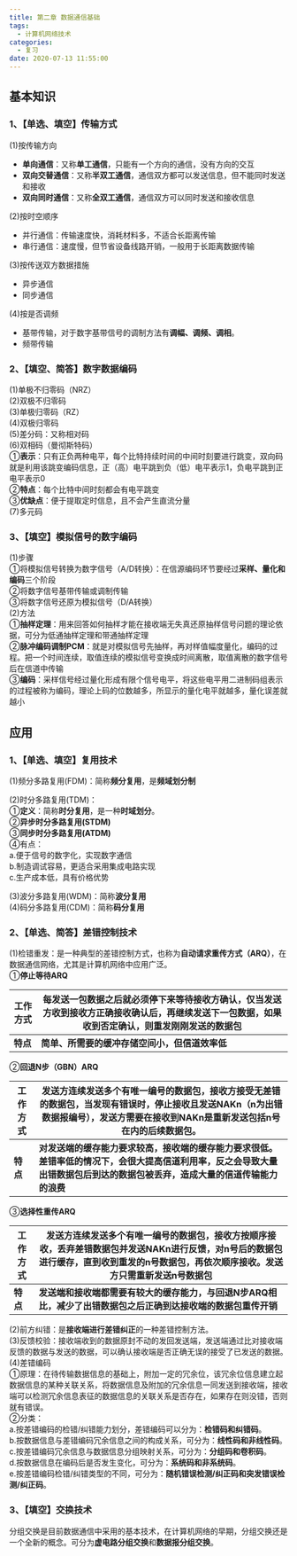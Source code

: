 ```yaml
---
title: 第二章 数据通信基础
tags:
  - 计算机网络技术
categories:
  - 复习
date: 2020-07-13 11:55:00
---
```

## 基本知识  
### 1、【单选、填空】传输方式  
(1)按传输方向  
 - **单向通信**：又称**单工通信**，只能有一个方向的通信，没有方向的交互
 - **双向交替通信**：又称**半双工通信**，通信双方都可以发送信息，但不能同时发送和接收
 - **双向同时通信**：又称**全双工通信**，通信双方可以同时发送和接收信息

(2)按时空顺序  
 - 并行通信：传输速度快，消耗材料多，不适合长距离传输
 - 串行通信：速度慢，但节省设备线路开销，一般用于长距离数据传输

(3)按传送双方数据措施  
 - 异步通信
 - 同步通信
 
(4)按是否调频  
 - 基带传输，对于数字基带信号的调制方法有**调幅、调频、调相**。
 - 频带传输

### 2、【填空、简答】数字数据编码  
(1)单极不归零码（NRZ）  
(2)双极不归零码  
(3)单极归零码（RZ）  
(4)双极归零码  
(5)差分码：又称相对码  
(6)双相码（曼彻斯特码）  
①**表示**：只有正负两种电平，每个比特持续时间的中间时刻要进行跳变，双向码就是利用该跳变编码信息，正（高）电平跳到负（低）电平表示1，负电平跳到正电平表示0  
②**特点**：每个比特中间时刻都会有电平跳变  
③**优缺点**：便于提取定时信息，且不会产生直流分量  
(7)多元码  

### 3、【填空】模拟信号的数字编码  
(1)步骤  
①将模拟信号转换为数字信号（A/D转换）：在信源编码环节要经过**采样、量化和编码**三个阶段  
②将数字信号基带传输或调制传输  
③将数字信号还原为模拟信号（D/A转换）  
(2)方法  
①**抽样定理**：用来回答如何抽样才能在接收端无失真还原抽样信号问题的理论依据，可分为低通抽样定理和带通抽样定理  
②**脉冲编码调制PCM**：就是对模拟信号先抽样，再对样值幅度量化，编码的过程。把一个时间连续，取值连续的模拟信号变换成时间离散，取值离散的数字信号后在信道中传输  
③**编码**：采样信号经过量化形成有限个信号电平，将这些电平用二进制码组表示的过程被称为编码，理论上码的位数越多，所显示的量化电平就越多，量化误差就越小  

## 应用  

### 1、【单选、填空】复用技术  
(1)频分多路复用(FDM)：简称**频分复用**，是**频域划分制**

(2)时分多路复用(TDM)：  
①**定义**：简称**时分复用**，是一种**时域划分**。  
②**异步时分多路复用(STDM)**  
③**同步时分多路复用(ATDM)**  
④有点：  
a.便于信号的数字化，实现数字通信  
b.制造调试容易，更适合采用集成电路实现  
c.生产成本低，具有价格优势

(3)波分多路复用(WDM)：简称**波分复用**  
(4)码分多路复用(CDM)：简称**码分复用**  

### 2、【单选、简答】差错控制技术  
(1)检错重发：是一种典型的差错控制方式，也称为**自动请求重传方式（ARQ）**，在数据通信网络，尤其是计算机网络中应用广泛。  
①**停止等待ARQ**  

工作方式|每发送一包数据之后就必须停下来等待接收方确认，仅当发送方收到接收方正确接收确认后，再继续发送下一包数据，如果收到否定确认，则重发刚刚发送的数据包  
-|-  
**特点**|**简单、所需要的缓冲存储空间小，但信道效率低**

②**回退N步（GBN）ARQ**  

工作方式|发送方连续发送多个有唯一编号的数据包，接收方接受无差错的数据包，当发现有错误时，停止接收且发送NAKn（n为出错数据报编号），发送方需要在接收到NAKn是重新发送包括n号在内的后续数据包。  
-|-  
**特点**|**对发送端的缓存能力要求较高，接收端的缓存能力要求很低。差错率低的情况下，会很大提高信道利用率，反之会导致大量出错数据包后到达的数据包被丢弃，造成大量的信道传输能力的浪费**

③**选择性重传ARQ**  

工作方式|发送方连续发送多个有唯一编号的数据包，接收方按顺序接收，丢弃差错数据包并发送NAKn进行反馈，对n号后的数据包进行缓存，直到收到重发的n号数据包，再依次顺序接收。发送方只需重新发送n号数据包
-|-  
**特点**|**发送端和接收端都需要有较大的缓存能力，与回退N步ARQ相比，减少了出错数据包之后正确到达接收端的数据包重传开销**  

(2)前方纠错：是**接收端进行差错纠正**的一种差错控制方法。  
(3)反馈校验：接收端收到的数据原封不动的发回发送端，发送端通过比对接收端反馈的数据与发送的数据，可以确认接收端是否正确无误的接受了已发送的数据。  
(4)差错编码  
①原理：在待传输数据信息的基础上，附加一定的冗余位，该冗余位信息建立起数据信息的某种关联关系，将数据信息及附加的冗余信息一同发送到接收端，接收端可以检测冗余信息表征的数据信息的关联关系是否存在，如果存在则没错，否则就有错误。  
②分类：  
a.按差错编码的检错/纠错能力划分，差错编码可以分为：**检错码和纠错码**。  
b.按数据信息与差错编码冗余信息之间的构成关系，可分为：**线性码和非线性码**。  
c.按差错编码冗余信息与数据信息分组映射关系，可分为：**分组码和卷积码**。  
d.按数据信息在编码后是否发生变化，可分为：**系统码和非系统码**。  
e.按差错编码检错/纠错类型的不同，可分为：**随机错误检测/纠正码和突发错误检测/纠正码**。  
### 3、【填空】交换技术
分组交换是目前数据通信中采用的基本技术，在计算机网络的早期，分组交换还是一个全新的概念。可分为**虚电路分组交换**和**数据报分组交换**。

